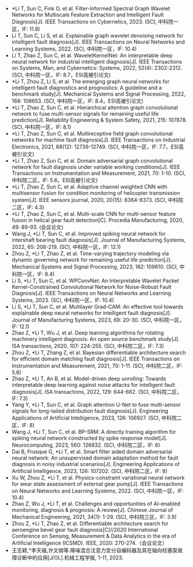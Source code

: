 
- *Li T, Sun C, Fink O, et al. Filter-Informed Spectral Graph Wavelet Networks for Multiscale Feature Extraction and Intelligent Fault Diagnosis[J]. IEEE Transactions on Cybernetics, 2023. (SCI, 中科院一区，IF: 11.8)
- Li T, Sun C, Li S, et al. Explainable graph wavelet denoising network for intelligent fault diagnosis[J]. IEEE Transactions on Neural Networks and Learning Systems, 2022. (SCI, 中科院一区，IF: 10.4)
- Li T, Zhao Z, Sun C, et al. WaveletKernelNet: An interpretable deep neural network for industrial intelligent diagnosis[J]. IEEE Transactions on Systems, Man, and Cybernetics: Systems, 2022, 52(4): 2302-2312. (SCI, 中科院一区，IF: 8.7，ESI高被引论文)
- *Li T, Zhou Z, Li S, et al. The emerging graph neural networks for intelligent fault diagnostics and prognostics: A guideline and a benchmark study[J]. Mechanical Systems and Signal Processing, 2022, 168: 108653. (SCI, 中科院一区，IF: 8.4，ESI高被引论文)
- *Li T, Zhao Z, Sun C, et al. Hierarchical attention graph convolutional network to fuse multi-sensor signals for remaining useful life prediction[J]. Reliability Engineering & System Safety, 2021, 215: 107878. (SCI, 中科院一区，IF: 8.1)
- *Li T, Zhao Z, Sun C, et al. Multireceptive field graph convolutional networks for machine fault diagnosis[J]. IEEE Transactions on Industrial Electronics, 2021, 68(12): 12739-12749. (SCI, 中科院一区，IF: 7.7，ESI高被引论文)
- *Li T, Zhao Z, Sun C, et al. Domain adversarial graph convolutional network for fault diagnosis under variable working conditions[J]. IEEE Transactions on Instrumentation and Measurement, 2021, 70: 1-10. (SCI, 中科院二区，IF: 5.6，ESI高被引论文)
- *Li T, Zhao Z, Sun C, et al. Adaptive channel weighted CNN with multisensor fusion for condition monitoring of helicopter transmission system[J]. IEEE sensors journal, 2020, 20(15): 8364-8373. (SCI, 中科院二区，IF: 4.3)
- *Li T, Zhao Z, Sun C, et al. Multi-scale CNN for multi-sensor feature fusion in helical gear fault detection[C]. Procedia Manufacturing, 2020, 49: 89-93. (会议论文)
- Wang J, *Li T, Sun C, et al. Improved spiking neural network for intershaft bearing fault diagnosis[J]. Journal of Manufacturing Systems, 2022, 65: 208-219. (SCI, 中科院一区，IF: 12.1)
- Zhou Z, *Li T, Zhao Z, et al. Time-varying trajectory modeling via dynamic governing network for remaining useful life prediction[J]. Mechanical Systems and Signal Processing, 2023, 182: 109610. (SCI, 中科院一区，IF: 8.4)
- Li S, *Li T, Sun C, et al. WPConvNet: An Interpretable Wavelet Packet Kernel-Constrained Convolutional Network for Noise-Robust Fault Diagnosis[J]. IEEE Transactions on Neural Networks and Learning Systems, 2023. (SCI, 中科院一区，IF: 10.4)
- Li S, *Li T, Sun C, et al. Multilayer Grad-CAM: An effective tool towards explainable deep neural networks for intelligent fault diagnosis[J]. Journal of Manufacturing Systems, 2023, 69: 20-30. (SCI, 中科院一区，IF: 12.1)
- Zhao Z, *Li T, Wu J, et al. Deep learning algorithms for rotating machinery intelligent diagnosis: An open source benchmark study[J]. ISA transactions, 2020, 107: 224-255. (SCI, 中科院二区，IF: 7.3)
- Zhou Z, *Li T, Zhang Z, et al. Bayesian differentiable architecture search for efficient domain matching fault diagnosis[J]. IEEE Transactions on Instrumentation and Measurement, 2021, 70: 1-11. (SCI, 中科院二区，IF: 5.6)
- Zhao Z, *Li T, An B, et al. Model-driven deep unrolling: Towards interpretable deep learning against noise attacks for intelligent fault diagnosis[J]. ISA transactions, 2022, 129: 644-662. (SCI, 中科院二区，IF: 7.3)
- Yang Y, *Li T, Sun C, et al. Graph attention U-Net to fuse multi-sensor signals for long-tailed distribution fault diagnosis[J]. Engineering Applications of Artificial Intelligence, 2023, 126: 106927. (SCI, 中科院二区，IF: 8)
- Wang J, *Li T, Sun C, et al. BP-SRM: A directly training algorithm for spiking neural network constructed by spike response model[J]. Neurocomputing, 2023, 560: 126832. (SCI, 中科院二区，IF: 6)
- Dai B, Frusque G, *Li T, et al. Smart filter aided domain adversarial neural network: An unsupervised domain adaptation method for fault diagnosis in noisy industrial scenarios[J]. Engineering Applications of Artificial Intelligence, 2023, 126: 107202. (SCI, 中科院二区，IF: 8)
- Xu W, Zhou Z, *Li T, et al. Physics-constraint variational neural network for wear state assessment of external gear pump[J]. IEEE Transactions on Neural Networks and Learning Systems, 2022. (SCI, 中科院一区，IF: 10.4)
- Zhao Z, Wu J, *Li T, et al. Challenges and opportunities of AI-enabled monitoring, diagnosis & prognosis: A review[J]. Chinese Journal of Mechanical Engineering, 2021, 34(1): 1-29. (SCI, 中科院三区，IF: 3.9)
- Zhou Z, *Li T, Zhao Z, et al. Differentiable architecture search for aeroengine bevel gear fault diagnosis[C]//2020 International Conference on Sensing, Measurement & Data Analytics in the era of Artificial Intelligence (ICSMD). IEEE, 2020: 270-274.（会议论文）
- 王志颖,*李天福,许文纲等.降噪混合注意力变分自编码器及其在轴向柱塞泵故障诊断中的应用[J/OL].机械工程学报, 1-11, 2023.
